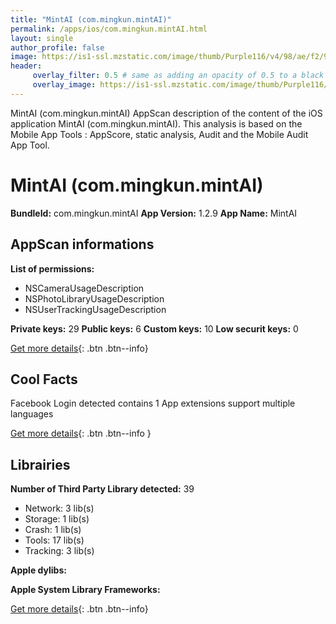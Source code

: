 ```yaml
---
title: "MintAI (com.mingkun.mintAI)"
permalink: /apps/ios/com.mingkun.mintAI.html
layout: single
author_profile: false
image: https://is1-ssl.mzstatic.com/image/thumb/Purple116/v4/98/ae/f2/98aef294-bd27-1ba0-28d9-e40650255d1f/AppIcon-1x_U007emarketing-0-7-0-0-85-220.png/512x512bb.jpg
header: 
     overlay_filter: 0.5 # same as adding an opacity of 0.5 to a black background
     overlay_image: https://is1-ssl.mzstatic.com/image/thumb/Purple116/v4/98/ae/f2/98aef294-bd27-1ba0-28d9-e40650255d1f/AppIcon-1x_U007emarketing-0-7-0-0-85-220.png/512x512bb.jpg
---
```

MintAI (com.mingkun.mintAI) AppScan description of the content of the iOS application MintAI (com.mingkun.mintAI). This analysis is based on the Mobile App Tools : AppScore, static analysis, Audit and the Mobile Audit App Tool.

# MintAI (com.mingkun.mintAI)

**BundleId:** com.mingkun.mintAI
**App Version:** 1.2.9
**App Name:** MintAI


## AppScan informations 

**List of permissions:** 
- NSCameraUsageDescription
- NSPhotoLibraryUsageDescription
- NSUserTrackingUsageDescription
  
  
**Private keys:** 29
**Public keys:** 6
**Custom keys:** 10
**Low securit keys:** 0
  
[Get more details](/pricing.html){: .btn .btn--info}

## Cool Facts

Facebook Login detected
contains 1 App extensions
support multiple languages
  
[Get more details](/pricing.html){: .btn .btn--info }

## Librairies 
**Number of Third Party Library detected:** 39
- Network: 3 lib(s)
- Storage: 1 lib(s)
- Crash: 1 lib(s)
- Tools: 17 lib(s)
- Tracking: 3 lib(s)


**Apple dylibs:**


**Apple System Library Frameworks:**


  
[Get more details](/pricing.html){: .btn .btn--info}


